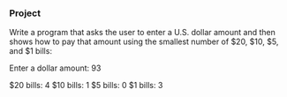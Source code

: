 ### Project

Write a program that asks the user to enter a U.S. dollar amount and then shows how to pay that amount using the smallest number of $20, $10, $5, and $1 bills:

Enter a dollar amount: 93

$20 bills: 4
$10 bills: 1
$5 bills: 0
$1 bills: 3
